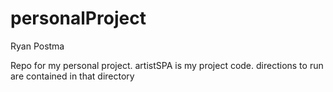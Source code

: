 # personalProject
Ryan Postma

Repo for my personal project.
artistSPA is my project code. 
directions to run are contained in that directory
